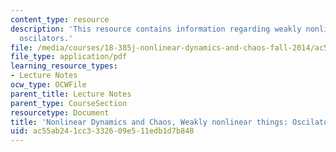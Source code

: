 ```yaml
---
content_type: resource
description: 'This resource contains information regarding weakly nonlinear things:
  oscilators.'
file: /media/courses/18-385j-nonlinear-dynamics-and-chaos-fall-2014/ac55ab241cc3332609e511edb1d7b848_MIT18_385JF14_nonoscilatrs.pdf
file_type: application/pdf
learning_resource_types:
- Lecture Notes
ocw_type: OCWFile
parent_title: Lecture Notes
parent_type: CourseSection
resourcetype: Document
title: 'Nonlinear Dynamics and Chaos, Weakly nonlinear things: Oscilators'
uid: ac55ab24-1cc3-3326-09e5-11edb1d7b848
---
```

